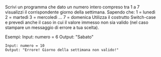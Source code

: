 Scrivi un programma che dato un numero intero compreso tra 1 a 7
  visualizzi il corrispondente giorno della settimana. Sapendo che:
    1 = lunedì
    2 = martedì
    3 = mercoledì
    ...
    7 = domenica
  Utilizza il costrutto Switch-case e prevedi anche il caso in cui il valore immesso non sia valido
  (nel caso stampare un messaggio di errore a tua scelta).

  Esempi:
    Input: numero = 6
    Output: "Sabato"

    Input: numero = 10
    Output: "Errore! Giorno della settimana non valido!"
